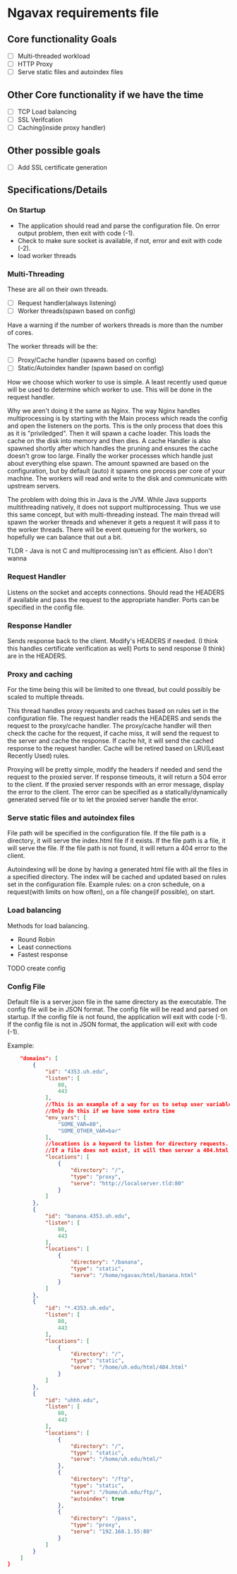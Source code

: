 # Ngavax requirements file

## Core functionality Goals

* [ ] Multi-threaded workload
* [ ] HTTP Proxy
* [ ] Serve static files and autoindex files

## Other Core functionality if we have the time

* [ ] TCP Load balancing
* [ ] SSL Verifcation
* [ ] Caching(inside proxy handler)

## Other possible goals

* [ ] Add SSL certificate generation

## Specifications/Details

### On Startup

* The application should read and parse the configuration file. On error output problem, then exit with code (-1).
* Check to make sure socket is available, if not, error and exit with code (-2).
* load worker threads

### Multi-Threading

These are all on their own threads.

* [ ] Request handler(always listening)
* [ ] Worker threads(spawn based on config)

Have a warning if the number of workers threads is more than the number of cores.

The worker threads will be the:

* [ ] Proxy/Cache handler (spawns based on config)
* [ ] Static/Autoindex handler (spawn based on config)

How we choose which worker to use is simple. A least recently used queue will be used to determine which worker to use. This will be done in the request handler.

Why we aren't doing it the same as Nginx. The way Nginx handles multiprocessing is by starting with the Main process which reads the config and open the listeners on the ports. This is the only process that does this as it is "priviledged". Then it will spawn a cache loader. This loads the cache on the disk into memory and then dies. A cache Handler is also spawned shortly after which handles the pruning and ensures the cache doesn't grow too large. Finally the worker processes which handle just about everything else spawn. The amount spawned are based on the configuration, but by default (auto) it spawns one process per core of your machine. The workers will read and write to the disk and communicate with upstream servers.

The problem with doing this in Java is the JVM. While Java supports multithreading natively, it does not support multiprocessing. Thus we use this same concept, but with multi-threading instead. The main thread will spawn the worker threads and whenever it gets a request it will pass it to the worker threads. There will be event queueing for the workers, so hopefully we can balance that out a bit.

TLDR - Java is not C and multiprocessing isn't as efficient. Also I don't wanna

### Request Handler

Listens on the socket and accepts connections. Should read the HEADERS if available and pass the request to the appropriate handler.
Ports can be specified in the config file.

### Response Handler

Sends response back to the client. Modify's HEADERS if needed. (I think this handles certificate verification as well)
Ports to send response (I think) are in the HEADERS.

### Proxy and caching

For the time being this will be limited to one thread, but could possibly be scaled to multiple threads.

This thread handles proxy requests and caches based on rules set in the configuration file. The request handler reads the HEADERS and sends the request to the proxy/cache handler. The proxy/cache handler will then check the cache for the request, if cache miss, it will send the request to the server and cache the response. If cache hit, it will send the cached response to the request handler. Cache will be retired based on LRU(Least Recently Used) rules.

Proxying will be pretty simple, modify the headers if needed and send the request to the proxied server. If response timeouts, it will return a 504 error to the client. If the proxied server responds with an error message, display the error to the client. The error can be specified as a statically/dynamically generated served file or to let the proxied server handle the error.

### Serve static files and autoindex files

File path will be specified in the configuration file. If the file path is a directory, it will serve the index.html file if it exists. If the file path is a file, it will serve the file. If the file path is not found, it will return a 404 error to the client.

Autoindexing will be done by having a generated html file with all the files in a specified directory. The index will be cached and updated based on rules set in the configuration file. Example rules: on a cron schedule, on a request(with limits on how often), on a file change(if possible), on start.

### Load balancing

Methods for load balancing.

* Round Robin
* Least connections
* Fastest response

TODO create config

### Config File

Default file is a server.json file in the same directory as the executable. The config file will be in JSON format. The config file will be read and parsed on startup. If the config file is not found, the application will exit with code (-1). If the config file is not in JSON format, the application will exit with code (-1).

Example:

```json
    "domains": [
        {
            "id": "4353.uh.edu",
            "listen": [
                80,
                443
            ],
            //This is an example of a way for us to setup user variables
            //Only do this if we have some extra time
            "env_vars": [
                "SOME_VAR=80",
                "SOME_OTHER_VAR=bar"
            ],
            //locations is a keyword to listen for directory requests. "/" listens for index.html inside the html directory, then allow any other files to be accessed.
            //If a file does not exist, it will then server a 404.html if it exists or just 404
            "locations": [
                {
                    "directory": "/",
                    "type": "proxy",
                    "serve": "http://localserver.tld:80"
                }
            ]
        },
        {
            "id": "banana.4353.uh.edu",
            "listen": [
                80,
                443
            ],
            "locations": [
                {
                    "directory": "/banana",
                    "type": "static",
                    "serve": "/home/ngavax/html/banana.html"
                }
            ]
        },
        {
            "id": "*.4353.uh.edu",
            "listen": [
                80,
                443
            ],
            "locations": [
                {
                    "directory": "/",
                    "type": "static",
                    "serve": "/home/uh.edu/html/404.html"
                }
            ]
        },
        {
            "id": "uhhh.edu",
            "listen": [
                80,
                443
            ],
            "locations": [
                {
                    "directory": "/",
                    "type": "static",
                    "serve": "/home/uh.edu/html/"
                },
                {
                    "directory": "/ftp",
                    "type": "static",
                    "serve": "/home/uh.edu/ftp/",
                    "autoindex": true
                },
                {
                    "directory": "/pass",
                    "type": "proxy",
                    "serve": "192.168.1.55:80"
                }
            ]
        }
    ]
}
```
